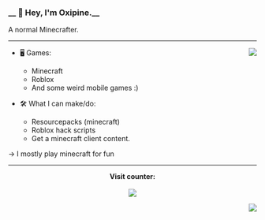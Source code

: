 ### __ 👋 Hey, I'm Oxipine.__ 
A normal Minecrafter.

---

<a href="https://discord.com/users/672030283729469450">
  <img src="https://lanyard-profile-readme.vercel.app/api/672030283729469450?theme=dark&bg=0d1117&animated=true&hideDiscrim=false&borderRadius=30px&idleMessage=A %20%20fellow%20Minecrafter%20:D" align="right" /></a>

- 🖥️ Games:
  - Minecraft
  - Roblox
  - And some weird mobile games :)

- 🛠 What I can make/do:
  - Resourcepacks (minecraft)
  - Roblox hack scripts
  - Get a minecraft client content.
 
-> I mostly play minecraft for fun


---  

<p align="center"><b> 
  Visit counter:</b><br><br>
  <img src="https://profile-counter.glitch.me/Oxipine/count.svg" />
</p>

<a href="https://discord.com/api/guilds/900224869621465129/widget.json">
  <img src="https://discord.com/api/guilds/900224869621465129/widget.json" align="right" /></a>
